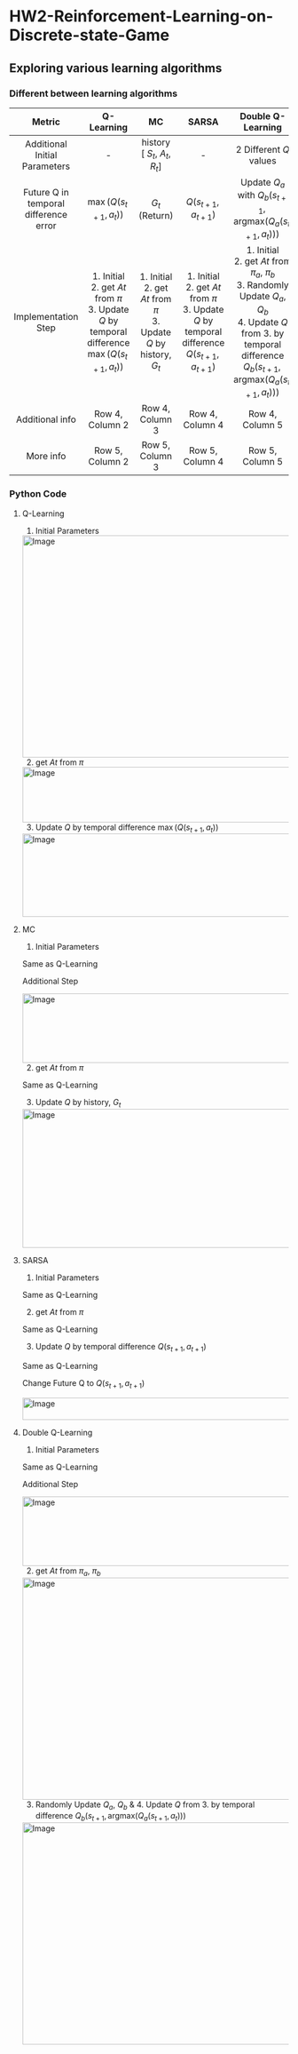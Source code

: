 # HW2-Reinforcement-Learning-on-Discrete-state-Game
## Exploring various learning algorithms
### Different between learning algorithms


| Metric          | Q-Learning               |  MC                |SARSA               | Double Q-Learning                |
|:---------------:|:--------------------:|:--------------------:|:--------------------:|:--------------------:|
|Additional Initial Parameters |  -     | history <br>[ $S_{t}$, $A_{t}$, $R_{t}$]      | -      | 2 Different $Q$ values      |
|Future Q in temporal difference error | $\max(Q(s_{t+1}, a_{t}))$ | $G_{t}$ (Return) | $Q(s_{t+1}, a_{t+1})$ | Update $Q_{a}$ with $Q_{b}(s_{t+1}, \text{argmax}(Q_{a}(s_{t+1}, a_{t})))$ |
| Implementation Step | 1. Initial <br> 2. get $At$ from $\pi$ <br> 3. Update $Q$ by temporal difference $\max(Q(s_{t+1}, a_{t}))$ | 1. Initial <br> 2. get $At$ from $\pi$ <br> 3. Update $Q$ by history, $G_{t}$   | 1. Initial <br> 2. get $At$ from $\pi$ <br> 3. Update $Q$ by temporal difference $Q(s_{t+1}, a_{t+1})$ | 1. Initial <br> 2. get $At$ from $\pi_{a}$, $\pi_{b}$ <br> 3. Randomly Update $Q_{a}$, $Q_{b}$ <br> 4. Update $Q$ from 3. by temporal difference  $Q_{b}(s_{t+1}, \text{argmax}(Q_{a}(s_{t+1}, a_{t})))$ |
| Additional info | Row 4, Column 2     | Row 4, Column 3      | Row 4, Column 4      | Row 4, Column 5      |
| More info       | Row 5, Column 2     | Row 5, Column 3      | Row 5, Column 4      | Row 5, Column 5      |

### Python Code 

1. Q-Learning

    1. Initial Parameters

   <img src="https://github.com/tuchapong1234/HW2-Reinforcement-Learning-on-Discrete-state-Game/assets/113016544/43679bd3-739d-4650-917c-5fa5d496daa0" alt="Image" width="500" height="400">
   
    2. get $At$ from $\pi$
   
   <img src="https://github.com/tuchapong1234/HW2-Reinforcement-Learning-on-Discrete-state-Game/assets/113016544/4dd6c032-bdde-4452-9004-4977a3e2d597" alt="Image" width="500" height="100">
   
    3. Update $Q$ by temporal difference $\max(Q(s_{t+1}, a_{t}))$
  
    <img src="https://github.com/tuchapong1234/HW2-Reinforcement-Learning-on-Discrete-state-Game/assets/113016544/dc420a83-250d-49d3-9418-1d425700107c" alt="Image" width="500" height="150">


2. MC

    1. Initial Parameters

   Same as Q-Learning

   Additional Step

   <img src="https://github.com/tuchapong1234/HW2-Reinforcement-Learning-on-Discrete-state-Game/assets/113016544/314ff5d2-ee9d-4e1d-86ec-5090a8399458" alt="Image" width="500" height="125">

    2. get $At$ from $\pi$
  
   Same as Q-Learning
   
    3. Update $Q$ by history, $G_{t}$

    <img src="https://github.com/tuchapong1234/HW2-Reinforcement-Learning-on-Discrete-state-Game/assets/113016544/1ab06243-991c-4723-8dc5-7ef33f885951" alt="Image" width="500" height="250">
   

4. SARSA

    1. Initial Parameters
  
   Same as Q-Learning
   
    2. get $At$ from $\pi$
  
   Same as Q-Learning
   
    3. Update $Q$ by temporal difference $Q(s_{t+1}, a_{t+1})$
  
   Same as Q-Learning

   Change Future Q to $Q(s_{t+1}, a_{t+1})$

    <img src="https://github.com/tuchapong1234/HW2-Reinforcement-Learning-on-Discrete-state-Game/assets/113016544/840e51a2-a3ee-4397-b0a4-f55c1a073948" alt="Image" width="500" height="40">

5. Double Q-Learning
    1. Initial Parameters

   Same as Q-Learning

   Additional Step
  
   <img src="https://github.com/tuchapong1234/HW2-Reinforcement-Learning-on-Discrete-state-Game/assets/113016544/7258bde0-5fb0-4b8d-a161-fb9e6017fed9" alt="Image" width="500" height="125">
   
    2. get $At$ from $\pi_{a}$, $\pi_{b}$
   
   <img src="https://github.com/tuchapong1234/HW2-Reinforcement-Learning-on-Discrete-state-Game/assets/113016544/43679bd3-739d-4650-917c-5fa5d496daa0" alt="Image" width="500" height="400">
   
    3. Randomly Update $Q_{a}$, $Q_{b}$ & 4. Update $Q$ from 3. by temporal difference  $Q_{b}(s_{t+1}, \text{argmax}(Q_{a}(s_{t+1}, a_{t})))$
  
   <img src="https://github.com/tuchapong1234/HW2-Reinforcement-Learning-on-Discrete-state-Game/assets/113016544/ddda9b79-f3f6-4564-98dc-fa1a655307a3" alt="Image" width="500" height="400">
